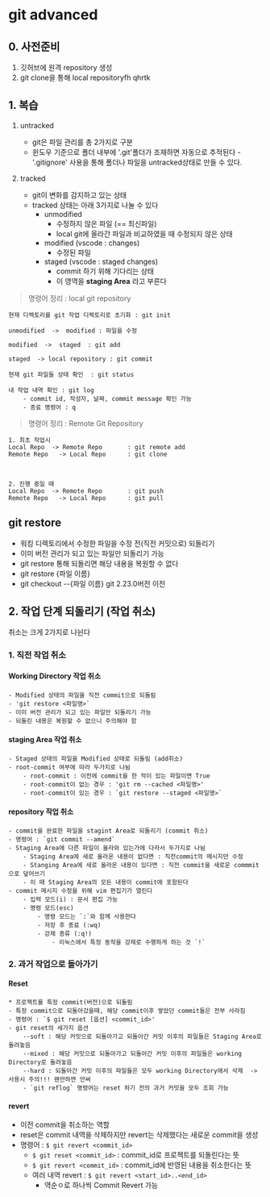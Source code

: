 # git advanced

## 0. 사전준비

1. 깃허브에 원격 repository 생성
2. git clone을 통해 local repositoryfh qhrtk

## 1. 복습

1. untracked
    - git은 파일 관리를 총 2가지로 구분
    - 윈도우 기준으로 폴더 내부에 '.git'폴더가 조재하면 자동으로 추적된다
    -'.gitignore' 사용을 통해 폴더나 파일을 untracked상태로 만들 수 있다.

2. tracked
    - git이 변화를 감지하고 있는 상태
    - tracked 상태는 아래 3가지로 나눌 수 있다
        - unmodified
            - 수정하지 않은 파일 (== 최신파일)
            - local git에 올라간 파일과 비교하였을 때 수정되지 않은 상태
        - modified (vscode : changes)
            - 수정된 파일
        - staged (vscode : staged changes)
            - commit 하기 위해 기다리는 상태
            - 이 영역을 __staging Area__ 라고 부른다

> 명령어 정리 : local git repository
```
현재 디렉토리를 git 작업 디렉토리로 초기화 : git init

unmodified  ->  modified : 파일을 수정

modified  ->  staged  : git add

staged  -> local repository : git commit

현재 git 파일들 상태 확인  : git status

내 작업 내역 확인 : git log
    - commit id, 작성자, 날짜, commit message 확인 가능
    - 종료 명령어 : q
```


> 명령어 정리 : Remote Git Repository
```
1. 최초 작업시
Local Repo  -> Remote Repo       : git remote add
Remote Repo   -> Local Repo      : git clone



2. 진행 중일 때 
Local Repo  -> Remote Repo       : git push
Remote Repo   -> Local Repo      : git pull

```

## git restore

- 워킹 디렉토리에서 수정한 파일을 수정 전(직전 커밋으로) 되돌리기
- 이미 버전 관리가 되고 있는 파일만 되돌리기 가능
- git restore 통해 되돌리면 해당 내용을 복원할 수 없다
- git restore {파일 이름}
- git checkout --{파일 이름}  git 2.23.0버전 이전

## 2. 작업 단계 되돌리기 (작업 취소)

취소는 크게 2가지로 나뉜다

### 1. 직전 작업 취소

#### Working Directory 작업 취소
    - Modified 상태의 파일을 직전 commit으로 되돌림
    - 'git restore <파일명>`
    - 이미 버전 관리가 되고 있는 파일만 되돌리기 가능
    - 되돌린 내용은 복원할 수 없으니 주의해야 함

#### staging Area 작업 취소
    - Staged 상태의 파일을 Modified 상태로 되돌림 (add취소)
    - root-commit 여부에 따라 두가지로 나뉨
        - root-commit : 이전에 commit을 한 적이 있는 파일이면 True
        - root-commit이 없는 경우 : 'git rm --cached <파일명>'
        - root-commit이 있는 경우 : `git restore --staged <파일명>`

#### repository 작업 취소
    - commit을 완료한 파일을 stagint Area로 되돌리기 (commit 취소)
    - 명령어 : `git commit --amend`
    - Staging Area에 다른 파일이 올라와 있는가에 다라서 두가지로 나뉨
        - Staging Area에 새로 올라온 내용이 없다면 : 직전commit의 메시지만 수정
        - Stanging Area에 새로 올라온 내용이 있다면 : 직전 commit을 새로운 commmit으로 덮어쓰기
        - 이 때 Staging Area의 모든 내용이 commit에 포함된다
    - commit 메시지 수정을 위해 vim 편집기가 열린다
        - 입력 모드(i) : 문서 편집 가능
        - 명령 모드(esc)
            - 명령 모드는 `:`와 함께 사용한다
            - 저장 후 종료 (:wq)
            - 강제 종류 (:q!)
                - 리눅스에서 특정 동작을 강제로 수행하게 하는 것 `!`

 
### 2. 과거 작업으로 돌아가기


#### Reset
    * 프로젝트를 특정 commit(버전)으로 되돌림
    - 특정 commit으로 되돌아갔을때, 해당 commit이후 쌓았던 commit들은 전부 사라짐
    - 명령어 : `$ git reset [옵션] <commit_id>'
    - git reset의 세가지 옵션
        --soft : 해당 커밋으로 되돌아가고 되돌아간 커밋 이후의 파일들은 Staging Area로 돌려놓음
        --mixed : 해당 커밋으로 되돌아가고 되돌아간 커밋 이후의 파일들은 working Directory로 돌려놓음
        --hard : 되돌아간 커밋 이후의 파일들은 모두 working Directory에서 삭제  -> 사용시 주의!!! 왠만하면 안써
        - `git reflog` 명령어는 reset 하기 전의 과거 커밋을 모두 조회 가능

#### revert

- 이전 commit을 취소하는 역할
- reset은 commit 내역을 삭제하지만 revert는 삭제했다는 새로운 commit을 생성
- 명령어 : `$ git revert <commit_id>`
    - `$ git reset <commit_id>` : commit_id로 프로젝트를 되돌린다는 뜻
    - `$ git revert <commit_id>` : commit_id에 반영된 내용을 취소한다는 뜻
    - 여러 내역 revert : `$ git revert <start_id>..<end_id>`
        - 역순ㅇ로 하나씩 Commit Revert 가능


